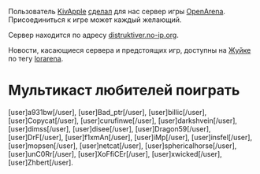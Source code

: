 Пользователь [KivApple](http://www.linux.org.ru/people/KivApple/profile)
[сделал](http://www.linux.org.ru/forum/talks/7445150) для нас сервер
игры [OpenArena](http://www.linux.org.ru/wiki/en/Games#openarena).
Присоединиться к игре может каждый желающий.

Сервер находится по адресу <u>distruktiver.no-ip.org</u>.

Новости, касающиеся сервера и предстоящих игр, доступны на
[Жуйке](http://juick.com/) по тегу
[lorarena](http://juick.com/?tag=lorarena).

# Мультикаст любителей поиграть

\[user\]a931bw\[/user\], \[user\]Bad\_ptr\[/user\],
\[user\]billic\[/user\], \[user\]Copycat\[/user\],
\[user\]curufinwe\[/user\], \[user\]darkshvein\[/user\],
\[user\]dimss\[/user\], \[user\]disee\[/user\],
\[user\]Dragon59\[/user\], \[user\]DrF\[/user\],
\[user\]f1xmAn\[/user\], \[user\]iMp\[/user\], \[user\]insfel\[/user\],
\[user\]mopsen\[/user\], \[user\]netcat\[/user\],
\[user\]sphericalhorse\[/user\], \[user\]unC0Rr\[/user\],
\[user\]XoFfiCEr\[/user\], \[user\]xwicked\[/user\],
\[user\]Zhbert\[/user\].
